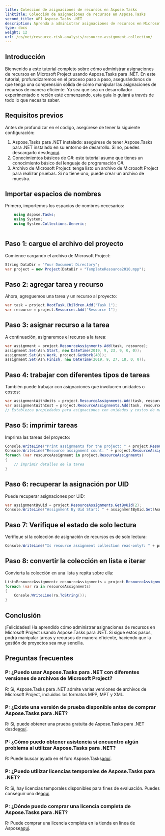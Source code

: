 ```yaml
---
title: Colección de asignaciones de recursos en Aspose.Tasks
linktitle: Colección de asignaciones de recursos en Aspose.Tasks
second_title: API Aspose.Tasks .NET
description: Aprenda a administrar asignaciones de recursos en Microsoft Project usando Aspose.Tasks para .NET. Tutorial paso a paso con ejemplos de código.
type: docs
weight: 12
url: /es/net/resource-risk-analysis/resource-assignment-collection/
---
```

## Introducción
Bienvenido a este tutorial completo sobre cómo administrar asignaciones de recursos en Microsoft Project usando Aspose.Tasks para .NET. En este tutorial, profundizaremos en el proceso paso a paso, asegurándonos de que tenga una comprensión sólida de cómo manipular las asignaciones de recursos de manera eficiente. Ya sea que sea un desarrollador experimentado o recién esté comenzando, esta guía lo guiará a través de todo lo que necesita saber.
## Requisitos previos
Antes de profundizar en el código, asegúrese de tener la siguiente configuración:
1. Aspose.Tasks para .NET instalado: asegúrese de tener Aspose.Tasks para .NET instalado en su entorno de desarrollo. Si no, puedes descargarlo desde[aquí](https://releases.aspose.com/tasks/net/).
2. Conocimientos básicos de C#: este tutorial asume que tienes un conocimiento básico del lenguaje de programación C#.
3. Archivo de Microsoft Project: tenga listo un archivo de Microsoft Project para realizar pruebas. Si no tiene uno, puede crear un archivo de muestra.

## Importar espacios de nombres
Primero, importemos los espacios de nombres necesarios:
```csharp
    using Aspose.Tasks;
    using System;
    using System.Collections.Generic;
    
```
## Paso 1: cargue el archivo del proyecto
Comience cargando el archivo de Microsoft Project:
```csharp
String DataDir = "Your Document Directory";
var project = new Project(DataDir + "TemplateResource2010.mpp");
```
## Paso 2: agregar tarea y recurso
Ahora, agreguemos una tarea y un recurso al proyecto:
```csharp
var task = project.RootTask.Children.Add("Task 1");
var resource = project.Resources.Add("Resource 1");
```
## Paso 3: asignar recurso a la tarea
A continuación, asignaremos el recurso a la tarea:
```csharp
var assignment = project.ResourceAssignments.Add(task, resource);
assignment.Set(Asn.Start, new DateTime(2019, 9, 23, 9, 0, 0));
assignment.Set(Asn.Work, project.GetWork(40));
assignment.Set(Asn.Finish, new DateTime(2019, 9, 27, 18, 0, 0));
```
## Paso 4: trabajar con diferentes tipos de tareas
También puede trabajar con asignaciones que involucren unidades o costos:
```csharp
var assignmentWithUnits = project.ResourceAssignments.Add(task, resource, 1d);
var assignmentWithCost = project.ResourceAssignments.Add(task, resource);
// Establezca propiedades para asignaciones con unidades y costos de manera similar a como se muestra en el Paso 3
```
## Paso 5: imprimir tareas
Imprima las tareas del proyecto:
```csharp
Console.WriteLine("Print assignments for the project: " + project.ResourceAssignments.ParentProject.Get(Prj.Name));
Console.WriteLine("Resource assignment count: " + project.ResourceAssignments.Count);
foreach (var resourceAssignment in project.ResourceAssignments)
{
    // Imprimir detalles de la tarea
}
```
## Paso 6: recuperar la asignación por UID
Puede recuperar asignaciones por UID:
```csharp
var assignmentByUid = project.ResourceAssignments.GetByUid(2);
Console.WriteLine("Assignment By Uid Start: " + assignmentByUid.Get(Asn.Start));
```
## Paso 7: Verifique el estado de solo lectura
Verifique si la colección de asignación de recursos es de solo lectura:
```csharp
Console.WriteLine("Is resource assignment collection read-only?: " + project.ResourceAssignments.IsReadOnly);
```
## Paso 8: convertir la colección en lista e iterar
Convierta la colección en una lista y repita sobre ella:
```csharp
List<ResourceAssignment> resourceAssignments = project.ResourceAssignments.ToList();
foreach (var ra in resourceAssignments)
{
    Console.WriteLine(ra.ToString());
}
```

## Conclusión
¡Felicidades! Ha aprendido cómo administrar asignaciones de recursos en Microsoft Project usando Aspose.Tasks para .NET. Si sigue estos pasos, podrá manipular tareas y recursos de manera eficiente, haciendo que la gestión de proyectos sea muy sencilla.
## Preguntas frecuentes
### P: ¿Puedo usar Aspose.Tasks para .NET con diferentes versiones de archivos de Microsoft Project?
R: Sí, Aspose.Tasks para .NET admite varias versiones de archivos de Microsoft Project, incluidos los formatos MPP, MPT y XML.
### P: ¿Existe una versión de prueba disponible antes de comprar Aspose.Tasks para .NET?
 R: Sí, puede obtener una prueba gratuita de Aspose.Tasks para .NET desde[aquí](https://releases.aspose.com/).
### P: ¿Cómo puedo obtener asistencia si encuentro algún problema al utilizar Aspose.Tasks para .NET?
 R: Puede buscar ayuda en el foro Aspose.Tasks[aquí](https://forum.aspose.com/c/tasks/15).
### P: ¿Puedo utilizar licencias temporales de Aspose.Tasks para .NET?
 R: Sí, hay licencias temporales disponibles para fines de evaluación. Puedes conseguir uno de[aquí](https://purchase.aspose.com/temporary-license/).
### P: ¿Dónde puedo comprar una licencia completa de Aspose.Tasks para .NET?
 R: Puede comprar una licencia completa en la tienda en línea de Aspose[aquí](https://purchase.aspose.com/buy).